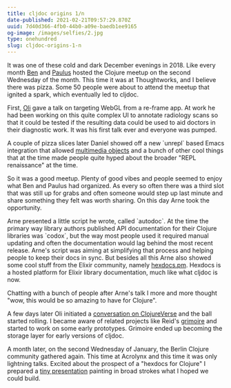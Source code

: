 ```yaml
---
title: cljdoc origins 1/n
date-published: 2021-02-21T09:57:29.870Z
uuid: 7d40d366-4fb0-44b0-a09e-baedb1ee9165
og-image: /images/selfies/2.jpg
type: onehundred
slug: cljdoc-origins-1-n
---
```

It was one of these cold and dark December evenings in 2018. Like every month [Ben](https://twitter.com/socksy) and [Paulus](https://twitter.com/pesterhazy) hosted the Clojure meetup on the second Wednesday of the month. This time it was at Thoughtworks, and I believe there was pizza. Some 50 people were about to attend the meetup that ignited a spark, which eventually led to cljdoc. 

First, [Oli](https://www.eidel.io/talks) gave a talk on targeting WebGL from a re-frame app. At work he had been working on this quite complex UI to annotate radiology scans so that it could be tested if the resulting data could be used to aid doctors in their diagnostic work. It was his first talk ever and everyone was pumped. 

A couple of pizza slices later Daniel showed off a new \`unrepl\` based Emacs integration that allowed [multimedia objects](https://twitter.com/volrath/status/941342874372894720) and a bunch of other cool things that at the time made people quite hyped about the broader "REPL renaissance" at the time. 

So it was a good meetup. Plenty of good vibes and people seemed to enjoy what Ben and Paulus had organized. As every so often there was a third slot that was still up for grabs and often someone would step up last minute and share something they felt was worth sharing. On this day Arne took the opportunity. 

Arne presented a little script he wrote, called \`autodoc\`. At the time the primary way library authors published API documentation for their Clojure libraries was \`codox\`, but the way most people used it required manual updating and often the documentation would lag behind the most recent release. Arne's script was aiming at simplifying that process and helping people to keep their docs in sync. But besides all this Arne also showed some cool stuff from the Elixir community, namely [hexdocs.pm](https://hexdocs.pm/). Hexdocs is a hosted platform for Elixir library documentation, much like what cljdoc is now. 

Chatting with a bunch of people after Arne's talk I more and more thought "wow, this would be so amazing to have for Clojure". 

A few days later Oli initiated a [conversation on ClojureVerse](https://clojureverse.org/t/creating-a-central-documentation-repository-website-codox-complications/1287/4) and the ball started rolling. I became aware of related projects like Reid's [grimoire](https://github.com/clojure-grimoire/grimoire) and started to work on some early prototypes. Grimoire ended up becoming the storage layer for early versions of cljdoc. 

A month later, on the second Wednesday of January, the Berlin Clojure community gathered again. This time at Acrolynx and this time it was only lightning talks. Excited about the prospect of a "hexdocs for Clojure" I prepared a [tiny presentation](https://clojureverse.org/uploads/default/original/1X/3ecba3a15c85783f14044da7b8be57020304ecce.pdf) painting in broad strokes what I hoped we could build.